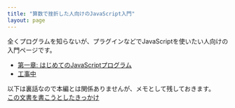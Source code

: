 ```yaml
---
title: "算数で挫折した人向けのJavaScript入門"
layout: page
---
```


全くプログラムを知らないが、プラグインなどでJavaScriptを使いたい人向けの入門ページです。

- [第一章: はじめてのJavaScriptプログラム](ch1.md)
- [工事中](ch2.md)


以下は裏話なので本編とは関係ありませんが、メモとして残しておきます。  
[この文書を書こうとしたきっかけ](story.md)